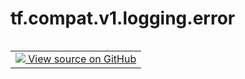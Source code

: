 <div itemscope itemtype="http://developers.google.com/ReferenceObject">
<meta itemprop="name" content="tf.compat.v1.logging.error" />
<meta itemprop="path" content="Stable" />
</div>

# tf.compat.v1.logging.error

<!-- Insert buttons and diff -->

<table class="tfo-notebook-buttons tfo-api nocontent" align="left">
<td>
  <a target="_blank" href="https://github.com/tensorflow/tensorflow/blob/r2.4/tensorflow/python/platform/tf_logging.py#L156-L158">
    <img src="https://www.tensorflow.org/images/GitHub-Mark-32px.png" />
    View source on GitHub
  </a>
</td>
</table>





<pre class="devsite-click-to-copy prettyprint lang-py tfo-signature-link">
<code>tf.compat.v1.logging.error(
    msg, *args, **kwargs
)
</code></pre>



<!-- Placeholder for "Used in" -->
